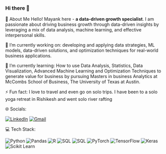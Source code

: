 ### Hi there 👋

<!--
**MayankG96/MayankG96** is a ✨ _special_ ✨ repository because its `README.md` (this file) appears on your GitHub profile.

Here are some ideas to get you started:

- 🔭 I’m currently working on ...
- 🌱 I’m currently learning ...
- 👯 I’m looking to collaborate on ...
- 🤔 I’m looking for help with ...
- 💬 Ask me about ...
- 📫 How to reach me: ...
- 😄 Pronouns: ...
- ⚡ Fun fact: ...
-->
💫 About Me
Hello! Mayank here - **a data-driven growth specialist**. I am passionate about driving business growth through data-driven insights by leveraging a mix of data analysis, machine learning, and effective interpersonal skills.

🔭 I’m currently working on:
developing and applying data strategies, ML models, data-driven solutions, and optimization techniques for real-world business applications.

🌱 I’m currently learning:
How to use Data Analysis, Statistics, Data Visualization, Advanced Machine Learning and Optimization Techniques to generate value for business by pursuing Masters in business Analytics at McCombs School of Business, The University of Texas at Austin.

⚡ Fun fact:
I love to travel and even go on solo trips. I have been to a solo yoga retreat in Rishikesh and went solo river rafting

🌐 Socials:

[![LinkedIn](https://img.shields.io/badge/LinkedIn-%230077B5.svg?logo=linkedin&logoColor=white)](www.linkedin.com/in/mayankg96)
[![Gmail](https://img.shields.io/badge/Gmail-D14836?style=flat&logo=gmail&logoColor=white)](mailto:mayank.gupta@utexas.edu)

💻 Tech Stack:

<img alt="Python" src="https://img.shields.io/badge/python-3670A0?style=for-the-badge&logo=python&logoColor=ffdd54"/> 
<img alt="Pandas" src="https://img.shields.io/badge/pandas-%23150458.svg?style=for-the-badge&logo=pandas&logoColor=white"/> 
<img alt="R" src="https://img.shields.io/badge/r-%23276DC3.svg?style=for-the-badge&logo=r&logoColor=white"/> 
<img alt="SQL" src="https://img.shields.io/badge/sql-%2300f.svg?style=for-the-badge&logo=sql&logoColor=white"/> 
<img alt="SQL" src="https://img.shields.io/badge/mysql-%2300f.svg?style=for-the-badge&logo=mysql&logoColor=white"/> 
 <img alt="PyTorch" src="https://img.shields.io/badge/pytorch-%23EE4C2C.svg?style=for-the-badge&logo=pytorch&logoColor=white"/> 
 <img alt="TensorFlow" src="https://img.shields.io/badge/tensorflow-%23FF6F00.svg?style=for-the-badge&logo=tensorflow&logoColor=white"/> 
 <img alt="Keras" src="https://img.shields.io/badge/keras-%23D00000.svg?style=for-the-badge&logo=keras&logoColor=white"/> 
 <img alt="Scikit Learn" src="https://img.shields.io/badge/scikit_learn-%23F7931E.svg?style=for-the-badge&logo=scikit-learn&logoColor=white"/>
